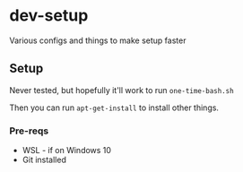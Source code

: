 # dev-setup
Various configs and things to make setup faster


## Setup
Never tested, but hopefully it'll work to run `one-time-bash.sh`

Then you can run `apt-get-install` to install other things. 

### Pre-reqs
* WSL - if on Windows 10
* Git installed